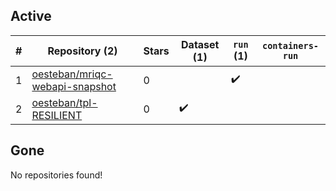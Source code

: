 ## Active
| # | Repository (2) | Stars | Dataset (1) | `run` (1) | `containers-run` |
| --- | --- | --- | --- | --- | --- |
| 1 | [oesteban/mriqc-webapi-snapshot](https://github.com/oesteban/mriqc-webapi-snapshot) | 0 |  | :heavy_check_mark: |  |
| 2 | [oesteban/tpl-RESILIENT](https://github.com/oesteban/tpl-RESILIENT) | 0 | :heavy_check_mark: |  |  |

## Gone
No repositories found!
